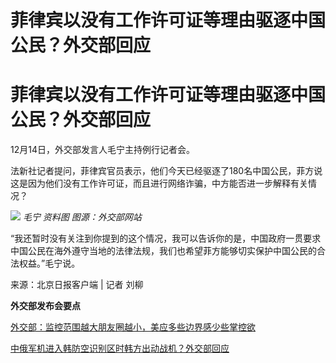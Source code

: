 # 菲律宾以没有工作许可证等理由驱逐中国公民？外交部回应

# 菲律宾以没有工作许可证等理由驱逐中国公民？外交部回应

12月14日，外交部发言人毛宁主持例行记者会。

法新社记者提问，菲律宾官员表示，他们今天已经驱逐了180名中国公民，菲方说这是因为他们没有工作许可证，而且进行网络诈骗，中方能否进一步解释有关情况？

![](https://inews.gtimg.com/om_bt/OX0PE8iJPESvPZzY2edAFT8tA0IQ9iIsV7CZ7lS0-9bxoAA/1000)
_毛宁 资料图 图源：外交部网站_

“我还暂时没有关注到你提到的这个情况，我可以告诉你的是，中国政府一贯要求中国公民在海外遵守当地的法律法规，我们也希望菲方能够切实保护中国公民的合法权益。”毛宁说。

来源：北京日报客户端 | 记者 刘柳

**外交部发布会要点**

[外交部：监控范围越大朋友圈越小，美应多些边界感少些掌控欲 ](https://news.qq.com/rain/a/20231214A061BO00)

[中俄军机进入韩防空识别区时韩方出动战机？外交部回应 ](https://news.qq.com/rain/a/20231214A061AR00)

